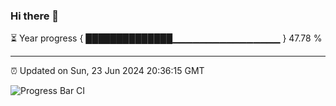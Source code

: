 ### Hi there 👋

⏳ Year progress { ██████████████▁▁▁▁▁▁▁▁▁▁▁▁▁▁▁▁ } 47.78 %

---

⏰ Updated on Sun, 23 Jun 2024 20:36:15 GMT

![Progress Bar CI](https://github.com/IshwaranRudhara/GIT-ACTION/workflows/Progress%20Bar%20CI/badge.svg)
